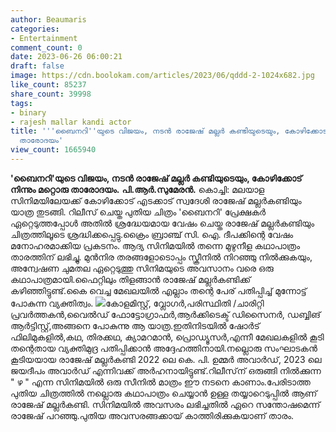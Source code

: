 ```yaml
---
author: Beaumaris
categories:
- Entertainment
comment_count: 0
date: 2023-06-26 06:00:21
draft: false
image: https://cdn.boolokam.com/articles/2023/06/qddd-2-1024x682.jpg
like_count: 85237
share_count: 39998
tags:
- binary
- rajesh mallar kandi actor
title: '''ബൈനറി''യുടെ വിജയം, നടൻ രാജേഷ് മല്ലർ കണ്ടിയുടെയും, കോഴിക്കോട് നിന്നും മറ്റൊരു
  താരോദയം'
view_count: 1665940
---
```


**'ബൈനറി'യുടെ വിജയം, നടൻ രാജേഷ് മല്ലർ കണ്ടിയുടെയും, കോഴിക്കോട് നിന്നും മറ്റൊരു താരോദയം.** **പി.ആർ.സുമേരൻ.** കൊച്ചി: മലയാള സിനിമയിലേയക്ക് കോഴിക്കോട് എടക്കാട് സ്വദേശി രാജേഷ് മല്ലർകണ്ടിയും യാത്ര തുടങ്ങി. റിലീസ് ചെയ്ത പുതിയ ചിത്രം 'ബൈനറി' പ്രേക്ഷകർ ഏറ്റെടുത്തപ്പോൾ അതിൽ ശ്രദ്ധേയമായ വേഷം ചെയ്ത രാജേഷ് മല്ലർകണ്ടിയും ചിത്രത്തിലൂടെ ശ്രദ്ധിക്കപ്പെട്ടു.ക്രൈം ബ്രാഞ്ച് സി. ഐ. ദീപക്കിന്റെ വേഷം മനോഹരമാക്കിയ പ്രകടനം. ആദ്യ സിനിമയിൽ തന്നെ മുഴുനീള കഥാപാത്രം താരത്തിന് ലഭിച്ചു. [](https://cdn.boolokam.com/articles/2023/06/ddddfff-2.jpg)മുൻനിര തരങ്ങളോടൊപ്പം സ്ക്രീനിൽ നിറഞ്ഞു നിൽക്കുകയും, അന്വേഷണ ചുമതല ഏറ്റെടുത്തു സിനിമയുടെ അവസാനം വരെ ഒരു കഥാപാത്രമായി.ഫൈറ്റിലും തിളങ്ങാൻ രാജേഷ് മല്ലർകണ്ടിക്ക് കഴിഞ്ഞിട്ടുണ്ട്.കൈ വെച്ച മേഖലയിൽ എല്ലാം തന്റെ പേര് പതിപ്പിച്ച് മുന്നോട്ട് പോകുന്ന വ്യക്തിത്വം. [![](https://cdn.boolokam.com/articles/2023/06/qddd-2-1024x682.jpg)](https://cdn.boolokam.com/articles/2023/06/qddd-2.jpg)കോളമിസ്റ്റ്, വ്ലോഗർ,പരിസ്ഥിതി /ചാരിറ്റി പ്രവർത്തകൻ,വൈൽഡ് ഫോട്ടോഗ്രാഫർ,ആർക്കിടെക്ട് ഡിസൈനർ, ഡബ്ബിങ് ആർട്ടിസ്റ്റ്,അങ്ങനെ പോകുന്നു ആ യാത്ര.ഇതിനിടയിൽ ഷോർട് ഫിലിമുകളിൽ,കഥ, തിരക്കഥ, ക്യാമറമാൻ, പ്രൊഡ്യൂസർ,എന്നീ മേഖലകളിൽ കൂടി തന്റെതായ വ്യക്തിമുദ്ര പതിപ്പിക്കാൻ അദ്ദേഹത്തിനായി.നല്ലൊരു സംഘാടകൻ കൂടിയയായ രാജേഷ് മല്ലർകണ്ടി 2022 ലെ കെ. പി. ഉമ്മർ അവാർഡ്, 2023 ലെ ജയദീപം അവാർഡ് എന്നിവക്ക് അർഹനായിട്ടുണ്ട്.റിലീസ്‌ന് ഒരുങ്ങി നിൽക്കുന്ന " ഴ " എന്ന സിനിമയിൽ ഒരു സീനിൽ മാത്രം ഈ നടനെ കാണാം.പേരിടാത്ത പുതിയ ചിത്രത്തിൽ നല്ലൊരു കഥാപാത്രം ചെയ്യാൻ ഉള്ള തയ്യാറെടുപ്പിൽ ആണ് രാജേഷ് മല്ലർകണ്ടി. സിനിമയിൽ അവസരം ലഭിച്ചതിൽ ഏറെ സന്തോഷമെന്ന് രാജേഷ് പറഞ്ഞു.പുതിയ അവസരങ്ങക്കായ് കാത്തിരിക്കുകയാണ് താരം.